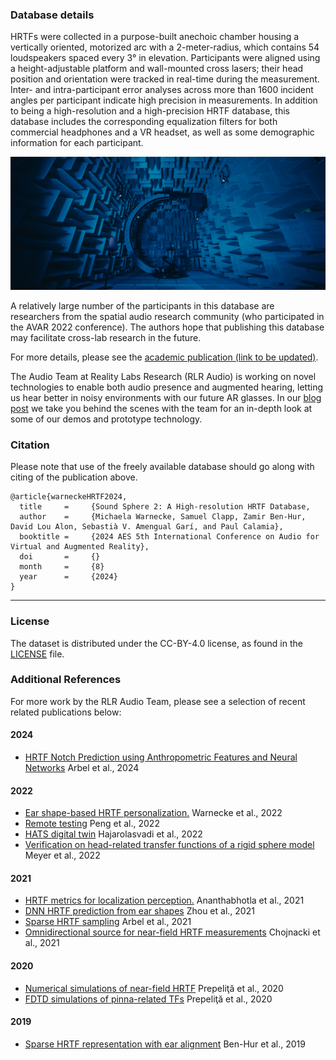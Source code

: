 ### Database details


HRTFs were collected in a purpose-built anechoic chamber housing a vertically oriented, motorized arc with a 2-meter-radius, which contains 54 loudspeakers spaced every 3° in elevation. Participants were aligned using a height-adjustable platform and wall-mounted cross lasers; their head position and orientation were tracked in real-time during the measurement. Inter- and intra-participant error analyses across more than 1600 incident angles per participant indicate high precision in measurements. In addition to being a high-resolution and a high-precision HRTF database, this database includes the corresponding equalization filters for both commercial headphones and a VR headset, as well as some demographic information for each participant. 

![image tag](FRL-Research-Audio-Anechoic-Chamber-2.webp)

A relatively large number of the participants in this database are researchers from the spatial audio research community (who participated in the AVAR 2022 conference). The authors hope that publishing this database may facilitate cross-lab research in the future.

For more details, please see the [academic publication (link to be updated)](https://www.scholear.google.com).

The Audio Team at Reality Labs Research (RLR Audio) is working on novel technologies to enable both audio presence and augmented hearing, letting us hear better in noisy environments with our future AR glasses. In our [blog post](https://about.fb.com/news/2020/09/facebook-reality-labs-research-future-of-audio/) we take you behind the scenes with the team for an in-depth look at some of our demos and prototype technology. 


### Citation
Please note that use of the freely available database should go along with citing of the publication above. 

```
@article{warneckeHRTF2024,
  title     =     {Sound Sphere 2: A High-resolution HRTF Database,
  author    =     {Michaela Warnecke, Samuel Clapp, Zamir Ben-Hur, David Lou Alon, Sebastià V. Amengual Garí, and Paul Calamia},
  booktitle =     {2024 AES 5th International Conference on Audio for Virtual and Augmented Reality},
  doi       =     {}
  month     =     {8}
  year      =     {2024}
}
```


---

### License

The dataset is distributed under the CC-BY-4.0 license, as found in the [LICENSE](https://github.com/facebookresearch/SS2_HRTF/blob/main/LICENSE) file.

### Additional References

For more work by the RLR Audio Team, please see a selection of recent related publications below:  


#### 2024
- [HRTF Notch Prediction using Anthropometric Features and Neural Networks](https://ieeexplore.ieee.org/abstract/document/10447610) Arbel et al., 2024

#### 2022
- [Ear shape-based HRTF personalization.](https://www.aes.org/e-lib/browse.cfm?elib=21873) Warnecke et al., 2022
- [Remote testing](https://asa.scitation.org/doi/full/10.1121/10.0010422) Peng et al., 2022
- [HATS digital twin](http://www.aes.org/e-lib/browse.cfm?elib=21855) Hajarolasvadi et al., 2022
- [Verification on head-related transfer functions of a rigid sphere model](https://doi.org/10.1121/10.0011736) Meyer et al., 2022

#### 2021
- [HRTF metrics for localization perception.](https://asa.scitation.org/doi/full/10.1121/10.0003983)  Ananthabhotla et al., 2021
- [DNN HRTF prediction from ear shapes](https://research.facebook.com/publications/on-the-predictability-of-hrtfs-from-ear-shapes-using-deep-networks/) Zhou et al., 2021
- [Sparse HRTF sampling](https://research.facebook.com/publications/sparse-head-related-transfer-function-representation-with-spatial-aliasing-cancellation/) Arbel et al., 2021
- [Omnidirectional source for near-field HRTF measurements](https://research.facebook.com/publications/full-range-omnidirectional-sound-source-for-near-field-head-related-transfer-functions-measurement/) Chojnacki et al., 2021

#### 2020
- [Numerical simulations of near-field HRTF](https://research.facebook.com/publications/numerical-simulations-of-near-field-head-related-transfer-functions-magnitude-verification-and-validation-with-laser-spark-sources/) Prepeliţă et al., 2020
- [FDTD simulations of pinna-related TFs](https://research.facebook.com/publications/pinna-related-transfer-functions-and-lossless-wave-equation-using-finite-difference-methods-validation-with-measurements/) Prepeliţă et al., 2020

#### 2019
- [Sparse HRTF representation with ear alignment](https://research.facebook.com/publications/efficient-representation-and-sparse-sampling-of-head-related-transfer-functions-using-phase-correction-based-on-ear-alignment/) Ben-Hur et al., 2019





